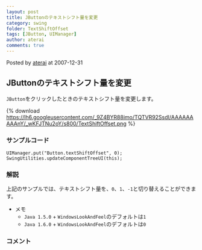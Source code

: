 ```yaml
---
layout: post
title: JButtonのテキストシフト量を変更
category: swing
folder: TextShiftOffset
tags: [JButton, UIManager]
author: aterai
comments: true
---
```


Posted by [aterai](http://terai.xrea.jp/aterai.html) at 2007-12-31

## JButtonのテキストシフト量を変更
`JButton`をクリックしたときのテキストシフト量を変更します。


{% download https://lh6.googleusercontent.com/_9Z4BYR88imo/TQTVR92SsdI/AAAAAAAAAnY/_wKFJTNu2oY/s800/TextShiftOffset.png %}

### サンプルコード
<pre class="prettyprint"><code>UIManager.put("Button.textShiftOffset", 0);
SwingUtilities.updateComponentTreeUI(this);
</code></pre>

### 解説
上記のサンプルでは、テキストシフト量を、`0`、`1`、`-1`と切り替えることができます。

- メモ
    - `Java 1.5.0` + `WindowsLookAndFeel`のデフォルトは`1`
    - `Java 1.6.0` + `WindowsLookAndFeel`のデフォルトは`0`

<!-- dummy comment line for breaking list -->

### コメント
